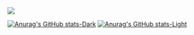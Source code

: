 <img src="https://capsule-render.vercel.app/api?type=venom&color=auto&height=300&section=header&text=capsule%20render&fontSize=90" />
<!-- Hi there 👋-->

[![Anurag's GitHub stats-Dark](https://github-readme-stats.vercel.app/api?username=Daram0o0&show_icons=true&theme=dark#gh-dark-mode-only)](https://github.com/anuraghazra/github-readme-stats#gh-dark-mode-only)
[![Anurag's GitHub stats-Light](https://github-readme-stats.vercel.app/api?username=Daram0o0&show_icons=true&theme=default#gh-light-mode-only)](https://github.com/anuraghazra/github-readme-stats#gh-light-mode-only)
<!--
**jiho01/jiho01** is a ✨ _special_ ✨ repository because its `README.md` (this file) appears on your GitHub profile.

Here are some ideas to get you started:

- 🔭 I’m currently working on ...
- 🌱 I’m currently learning ...
- 👯 I’m looking to collaborate on ...
- 🤔 I’m looking for help with ...
- 💬 Ask me about ...
- 📫 How to reach me: ...
- 😄 Pronouns: ...
- ⚡ Fun fact: ...
-->
